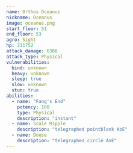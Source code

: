 ```yaml
---
name: Orthos Oceanus
nickname: Oceanus
image: oceanus.png
start_floor: 51
end_floor: 53
agro: Sight
hp: 211752
attack_damage: 6388
attack_type: Physical
vulnerabilities:
  bind: unknown
  heavy: unknown
  sleep: true
  slow: unknown
  stun: true
abilities:
  - name: "Fang's End"
    potency: 160
    type: Physical
    description: "instant"
  - name: Scale Ripple
    description: "telegraphed pointblank AoE"
  - name: Douse
    description: "telegraphed circle AoE"
---
```

